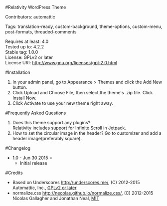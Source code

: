 #Relativity WordPress Theme

Contributors: automattic

Tags: translation-ready, custom-background, theme-options, custom-menu, post-formats, threaded-comments

Requires at least: 4.0  
Tested up to: 4.2.2  
Stable tag: 1.0.0  
License: GPLv2 or later  
License URI: http://www.gnu.org/licenses/gpl-2.0.html  

#Installation

1. In your admin panel, go to Appearance > Themes and click the Add New button.
2. Click Upload and Choose File, then select the theme's .zip file. Click Install Now.
3. Click Activate to use your new theme right away.

#Frequently Asked Questions

1. Does this theme support any plugins?  
	Relativity includes support for Infinite Scroll in Jetpack.
2. How to set the circular image in the header?
	Go to customizer and add a header image(preferably square).

#Changelog

- 1.0 - Jun 30 2015 =
	* Initial release

#Credits

* Based on Underscores http://underscores.me/, (C) 2012-2015 Automattic, Inc., [GPLv2 or later](https://www.gnu.org/licenses/gpl-2.0.html)
* normalize.css http://necolas.github.io/normalize.css/, (C) 2012-2015 Nicolas Gallagher and Jonathan Neal, [MIT](http://opensource.org/licenses/MIT)
